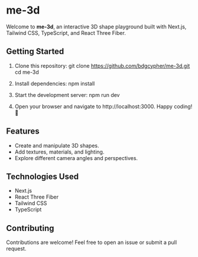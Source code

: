 # me-3d

Welcome to **me-3d**, an interactive 3D shape playground built with Next.js, Tailwind CSS, TypeScript, and React Three Fiber.

## Getting Started

1. Clone this repository:
   git clone https://github.com/bdgcypher/me-3d.git
   cd me-3d

2. Install dependencies:
npm install

3. Start the development server:
npm run dev

4. Open your browser and navigate to http://localhost:3000.
Happy coding! 🚀

## Features

- Create and manipulate 3D shapes.
- Add textures, materials, and lighting.
- Explore different camera angles and perspectives.

## Technologies Used

- Next.js
- React Three Fiber
- Tailwind CSS
- TypeScript

## Contributing

Contributions are welcome! Feel free to open an issue or submit a pull request.

